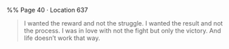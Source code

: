 %% Page 40 · Location 637 
> I wanted the reward and not the struggle. I wanted the result and not the process. I was in love with not the fight but only the victory. And life doesn’t work that way. 
